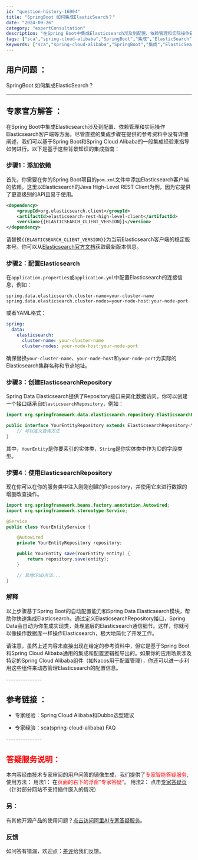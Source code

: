 ```yaml
---
id: "question-history-16904"
title: "SpringBoot 如何集成ElasticSearch？"
date: "2024-09-26"
category: "expertConsultation"
description: "在Spring Boot中集成Elasticsearch涉及到配置、依赖管理和实际操作Elasticsearch客户端等方面。尽管直接的集成步骤在提供的参考资料中没有详细阐述，我们可以基于Spring Boot和Spring Cloud Alibaba的一般集成经验来指导如何进行。以下是基于这些背景"
tags: ["sca","spring-cloud-alibaba","SpringBoot","集成","ElasticSearch"]
keywords: ["sca","spring-cloud-alibaba","SpringBoot","集成","ElasticSearch"]
---
```


## 用户问题 ： 
 SpringBoot 如何集成ElasticSearch？  

---------------
## 专家官方解答 ：

在Spring Boot中集成Elasticsearch涉及到配置、依赖管理和实际操作Elasticsearch客户端等方面。尽管直接的集成步骤在提供的参考资料中没有详细阐述，我们可以基于Spring Boot和Spring Cloud Alibaba的一般集成经验来指导如何进行。以下是基于这些背景知识的集成指南：

### 步骤1：添加依赖

首先，你需要在你的Spring Boot项目的`pom.xml`文件中添加Elasticsearch客户端的依赖。这里以Elasticsearch的Java High-Level REST Client为例，因为它提供了更高级别的API且易于使用。

```xml
<dependency>
    <groupId>org.elasticsearch.client</groupId>
    <artifactId>elasticsearch-rest-high-level-client</artifactId>
    <version>{{ELASTICSEARCH_CLIENT_VERSION}}</version>
</dependency>
```

请替换`{{ELASTICSEARCH_CLIENT_VERSION}}`为当前Elasticsearch客户端的稳定版本号。你可以从[Elasticsearch官方文档](https://www.elastic.co/guide/en/elasticsearch/client/java-rest/current/java-rest-high-getting-started.html)获取最新版本信息。

### 步骤2：配置Elasticsearch

在`application.properties`或`application.yml`中配置Elasticsearch的连接信息，例如：

```properties
spring.data.elasticsearch.cluster-name=your-cluster-name
spring.data.elasticsearch.cluster-nodes=your-node-host:your-node-port
```

或者YAML格式：

```yaml
spring:
  data:
    elasticsearch:
      cluster-name: your-cluster-name
      cluster-nodes: your-node-host:your-node-port
```

确保替换`your-cluster-name`、`your-node-host`和`your-node-port`为实际的Elasticsearch集群名称和节点地址。

### 步骤3：创建ElasticsearchRepository

Spring Data Elasticsearch提供了Repository接口来简化数据访问。你可以创建一个接口继承自`ElasticsearchRepository`，例如：

```java
import org.springframework.data.elasticsearch.repository.ElasticsearchRepository;

public interface YourEntityRepository extends ElasticsearchRepository<YourEntity, String> {
    // 可以定义查询方法
}
```

其中，`YourEntity`是你要索引的实体类，`String`是你实体类中作为ID的字段类型。

### 步骤4：使用ElasticsearchRepository

现在你可以在你的服务类中注入刚刚创建的Repository，并使用它来进行数据的增删改查操作。

```java
import org.springframework.beans.factory.annotation.Autowired;
import org.springframework.stereotype.Service;

@Service
public class YourEntityService {

    @Autowired
    private YourEntityRepository repository;

    public YourEntity save(YourEntity entity) {
        return repository.save(entity);
    }

    // 其他CRUD方法...
}
```

### 解释

以上步骤基于Spring Boot的自动配置能力和Spring Data Elasticsearch模块，帮助你快速集成Elasticsearch。通过定义ElasticsearchRepository接口，Spring Data会自动为你生成实现类，处理底层的Elasticsearch通信细节。这样，你就可以像操作数据库一样操作Elasticsearch，极大地简化了开发工作。

请注意，虽然上述内容未直接出现在给定的参考资料中，但它是基于Spring Boot和Spring Cloud Alibaba通用的集成和配置逻辑推导出的。如果你的应用场景涉及特定的Spring Cloud Alibaba组件（如Nacos用于配置管理），你还可以进一步利用这些组件来动态管理Elasticsearch的配置信息。


<font color="#949494">---------------</font> 


## 参考链接 ：

* 专家经验：Spring Cloud Alibaba和Dubbo选型建议 
 
 * 专家经验：sca(spring-cloud-alibaba) FAQ 


 <font color="#949494">---------------</font> 
 


## <font color="#FF0000">答疑服务说明：</font> 

本内容经由技术专家审阅的用户问答的镜像生成，我们提供了<font color="#FF0000">专家智能答疑服务</font>,使用方法：
用法1： 在<font color="#FF0000">页面的右下的浮窗”专家答疑“</font>。
用法2： 点击[专家答疑页](https://answer.opensource.alibaba.com/docs/intro)（针对部分网站不支持插件嵌入的情况）
### 另：


有其他开源产品的使用问题？[点击访问阿里AI专家答疑服务](https://answer.opensource.alibaba.com/docs/intro)。
### 反馈
如问答有错漏，欢迎点：[差评](https://ai.nacos.io/user/feedbackByEnhancerGradePOJOID?enhancerGradePOJOId=16918)给我们反馈。
